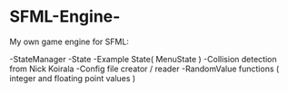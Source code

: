 SFML-Engine-
============

My own game engine for SFML:

-StateManager
-State
-Example State( MenuState )
-Collision detection from Nick Koirala
-Config file creator / reader
-RandomValue functions ( integer and floating point values )
